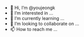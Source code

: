 - 👋 Hi, I’m @youjeongk
- 👀 I’m interested in ...
- 🌱 I’m currently learning ...
- 💞️ I’m looking to collaborate on ...
- 📫 How to reach me ...

<!---
youjeongk/youjeongk is a ✨ special ✨ repository because its `README.md` (this file) appears on your GitHub profile.
You can click the Preview link to take a look at your changes.
--->
